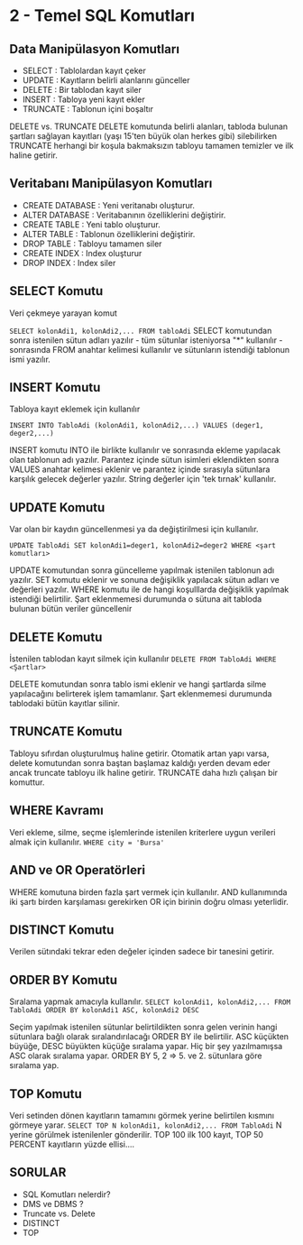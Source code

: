 # 2 - Temel SQL Komutları

## Data Manipülasyon Komutları

- SELECT : Tablolardan kayıt çeker
- UPDATE : Kayıtların belirli alanlarını günceller
- DELETE : Bir tablodan kayıt siler
- INSERT : Tabloya yeni kayıt ekler
- TRUNCATE : Tablonun içini boşaltır

DELETE vs. TRUNCATE
DELETE komutunda belirli alanları, tabloda bulunan şartları sağlayan kayıtları (yaşı 15'ten büyük olan herkes gibi) silebilirken TRUNCATE herhangi bir koşula bakmaksızın tabloyu tamamen temizler ve ilk haline getirir.

## Veritabanı Manipülasyon Komutları

- CREATE DATABASE : Yeni veritanabı oluşturur.
- ALTER DATABASE : Veritabanının özelliklerini değiştirir.
- CREATE TABLE : Yeni tablo oluşturur.
- ALTER TABLE : Tablonun özelliklerini değiştirir.
- DROP TABLE : Tabloyu tamamen siler
- CREATE INDEX : Index oluşturur
- DROP INDEX : Index siler

## SELECT Komutu
Veri çekmeye yarayan komut 

`SELECT kolonAdi1, kolonAdi2,... FROM tabloAdi` 
SELECT komutundan sonra istenilen sütun adları yazılır - tüm sütunlar isteniyorsa "*" kullanılır - sonrasında FROM anahtar kelimesi kullanılır ve sütunların istendiği tablonun ismi yazılır.

## INSERT Komutu
Tabloya kayıt eklemek için kullanılır

`INSERT INTO TabloAdi (kolonAdi1, kolonAdi2,...)
 VALUES (deger1, deger2,...)`
 
INSERT komutu INTO ile birlikte kullanılır ve sonrasında ekleme yapılacak olan tablonun adı yazılır. Parantez içinde sütun isimleri eklendikten sonra VALUES anahtar kelimesi eklenir ve parantez içinde sırasıyla sütunlara karşılık gelecek değerler yazılır.
String değerler için 'tek tırnak' kullanılır.
 
## UPDATE Komutu
Var olan bir kaydın güncellenmesi ya da değiştirilmesi için kullanılır.

`UPDATE TabloAdi
 SET kolonAdi1=deger1, kolonAdi2=deger2
 WHERE <şart komutları>`
 
 UPDATE komutundan sonra  güncelleme yapılmak istenilen tablonun adı yazılır. SET komutu eklenir ve sonuna değişiklik yapılacak sütun adları ve değerleri yazılır. WHERE komutu ile de hangi koşulllarda değişiklik yapılmak istendiği belirtilir.
 Şart eklenmemesi durumunda o sütuna ait tabloda bulunan bütün veriler güncellenir
 ## DELETE Komutu
İstenilen tablodan kayıt silmek için kullanılır
`DELETE
 FROM TabloAdi
 WHERE <Şartlar>`
 
 DELETE komutundan sonra tablo ismi eklenir ve hangi şartlarda silme yapılacağını belirterek işlem tamamlanır.
 Şart eklenmemesi durumunda tablodaki bütün kayıtlar silinir.
 
 ## TRUNCATE Komutu
Tabloyu sıfırdan oluşturulmuş haline getirir.
Otomatik artan yapı varsa, delete komutundan sonra baştan başlamaz kaldığı yerden devam eder ancak truncate tabloyu ilk haline getirir.
TRUNCATE daha hızlı çalışan bir komuttur.

## WHERE Kavramı
Veri ekleme, silme, seçme işlemlerinde istenilen kriterlere uygun verileri almak için kullanılır.
`WHERE city = 'Bursa'`

## AND ve OR Operatörleri
WHERE komutuna birden fazla şart vermek için kullanılır.
AND kullanımında iki şartı birden karşılaması gerekirken OR için birinin doğru olması yeterlidir.

## DISTINCT Komutu
Verilen sütındaki tekrar eden değeler içinden sadece bir tanesini getirir.

## ORDER BY Komutu
Sıralama yapmak amacıyla kullanılır. 
`SELECT kolonAdi1, kolonAdi2,...
 FROM TabloAdi
 ORDER BY kolonAdi1 ASC, kolonAdi2 DESC`

Seçim yapılmak istenilen sütunlar belirtildikten sonra gelen verinin hangi sütunlara bağlı olarak sıralandırılacağı ORDER BY ile belirtilir. ASC küçükten büyüğe, DESC büyükten küçüğe sıralama yapar. Hiç bir şey yazılmamışsa ASC olarak sıralama yapar.
ORDER BY 5, 2 => 5. ve 2. sütunlara göre sıralama yap.

## TOP Komutu
Veri setinden dönen kayıtların tamamını görmek yerine belirtilen kısmını görmeye yarar.
`SELECT TOP N
 kolonAdi1, kolonAdi2,...
 FROM TabloAdi`
N yerine görülmek istenilenler gönderilir. TOP 100 ilk 100 kayıt, TOP 50 PERCENT kayıtların yüzde ellisi....

## SORULAR
- SQL Komutları nelerdir? 
- DMS ve DBMS ? 
- Truncate vs. Delete
- DISTINCT
- TOP